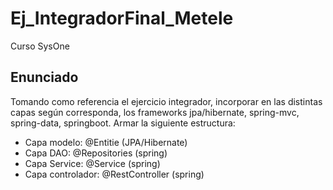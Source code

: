 # Ej_IntegradorFinal_Metele
Curso SysOne

## Enunciado
Tomando como referencia el ejercicio integrador, incorporar en las distintas capas según corresponda, los frameworks jpa/hibernate, spring-mvc, spring-data, springboot.
Armar la siguiente estructura:
- Capa modelo: 
@Entitie (JPA/Hibernate)
- Capa DAO: 
@Repositories (spring)
- Capa Service: 
@Service (spring)
- Capa controlador: 
@RestController (spring)
